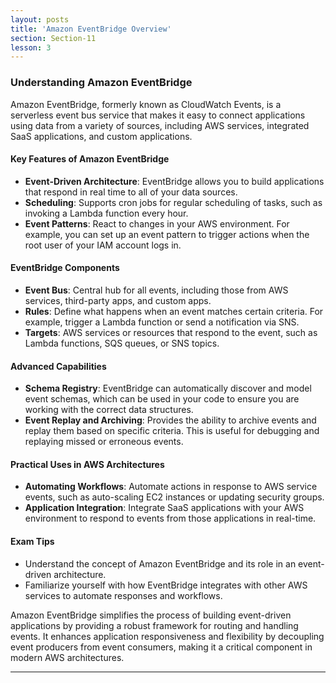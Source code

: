 ```yaml
---
layout: posts
title: 'Amazon EventBridge Overview'
section: Section-11
lesson: 3
---
```


### Understanding Amazon EventBridge

Amazon EventBridge, formerly known as CloudWatch Events, is a serverless event bus service that makes it easy to connect applications using data from a variety of sources, including AWS services, integrated SaaS applications, and custom applications.

<!-- pagebreak -->

#### Key Features of Amazon EventBridge

- **Event-Driven Architecture**: EventBridge allows you to build applications that respond in real time to all of your data sources.
- **Scheduling**: Supports cron jobs for regular scheduling of tasks, such as invoking a Lambda function every hour.
- **Event Patterns**: React to changes in your AWS environment. For example, you can set up an event pattern to trigger actions when the root user of your IAM account logs in.

<!-- pagebreak -->

#### EventBridge Components

- **Event Bus**: Central hub for all events, including those from AWS services, third-party apps, and custom apps.
- **Rules**: Define what happens when an event matches certain criteria. For example, trigger a Lambda function or send a notification via SNS.
- **Targets**: AWS services or resources that respond to the event, such as Lambda functions, SQS queues, or SNS topics.

<!-- pagebreak -->

#### Advanced Capabilities

- **Schema Registry**: EventBridge can automatically discover and model event schemas, which can be used in your code to ensure you are working with the correct data structures.
- **Event Replay and Archiving**: Provides the ability to archive events and replay them based on specific criteria. This is useful for debugging and replaying missed or erroneous events.

<!-- pagebreak -->

#### Practical Uses in AWS Architectures

- **Automating Workflows**: Automate actions in response to AWS service events, such as auto-scaling EC2 instances or updating security groups.
- **Application Integration**: Integrate SaaS applications with your AWS environment to respond to events from those applications in real-time.

<!-- pagebreak -->

#### Exam Tips

- Understand the concept of Amazon EventBridge and its role in an event-driven architecture.
- Familiarize yourself with how EventBridge integrates with other AWS services to automate responses and workflows.

Amazon EventBridge simplifies the process of building event-driven applications by providing a robust framework for routing and handling events. It enhances application responsiveness and flexibility by decoupling event producers from event consumers, making it a critical component in modern AWS architectures.

---
